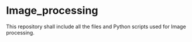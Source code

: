 # Image_processing
This repository shall include all the files and Python scripts used for Image processing.
